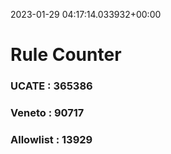 2023-01-29 04:17:14.033932+00:00
# Rule Counter 
 ### UCATE : 365386

 ### Veneto : 90717

 ### Allowlist : 13929